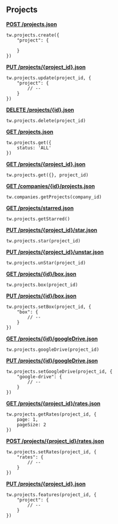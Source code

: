 ## Projects

[**POST /projects.json**](https://developer.teamwork.com/projectsapi#create_project)

```
tw.projects.create({
	"project": {

	}
})
```

[**PUT /projects/{project_id}.json**](https://developer.teamwork.com/projectsapi#update_project)

```
tw.projects.update(project_id, {
	"project": {
		// --
	}
})
```

[**DELETE /projects/{id}.json**](https://developer.teamwork.com/projectsapi#delete_project)

```
tw.projects.delete(project_id)
```

[**GET /projects.json**](https://developer.teamwork.com/projectsapi#retrieve_all_proj)

```
tw.projects.get({
	status: 'ALL'
})
```

[**GET /projects/{project_id}.json**](https://developer.teamwork.com/projectsapi#retrieve_a_single)

```
tw.projects.get({}, project_id)
```

[**GET /companies/{id}/projects.json**](https://developer.teamwork.com/projectsapi#retrieve_projects)

```
tw.companies.getProjects(company_id)
```

[**GET /projects/starred.json**](https://developer.teamwork.com/projectsapi#retrieve_your_sta)

```
tw.projects.getStarred()
```

[**PUT /projects/{project_id}/star.json**](https://developer.teamwork.com/projectsapi#star_a_project)

```
tw.projects.star(project_id)
```

[**PUT /projects/{project_id}/unstar.json**](https://developer.teamwork.com/projectsapi#unstar_a_project)

```
tw.projects.unStar(project_id)
```

[**GET /projects/{id}/box.json**](https://developer.teamwork.com/projectsapi#read_project_box_)

```
tw.projects.box(project_id)
```

[**PUT /projects/{id}/box.json**](https://developer.teamwork.com/projectsapi#set_project_box_f)

```
tw.projects.setBox(project_id, {
	"box": {
		// --
	}
})
```

[**GET /projects/{id}/googleDrive.json**](https://developer.teamwork.com/projectsapi#read_project_goog)

```
tw.projects.googleDrive(project_id)
```

[**PUT /projects/{id}/googleDrive.json**](https://developer.teamwork.com/projectsapi#set_project_googl)

```
tw.projects.setGoogleDrive(project_id, {
	"google-drive": {
		// --
	}
})
```

[**GET /projects/{project_id}/rates.json**](https://developer.teamwork.com/projectsapi#get_project_rates)

```
tw.projects.getRates(project_id, {
	page: 1,
	pageSize: 2
})
```

[**POST /projects/{project_id}/rates.json**](https://developer.teamwork.com/projectsapi#set_project_rates)

```
tw.projects.setRates(project_id, {
	"rates": {
		// --
	}
})
```

[**PUT /projects/{project_id}.json**](https://developer.teamwork.com/projectsapi#enable_and_disabl)

```
tw.projects.features(project_id, {
	"project": {
		// --
	}
})
```